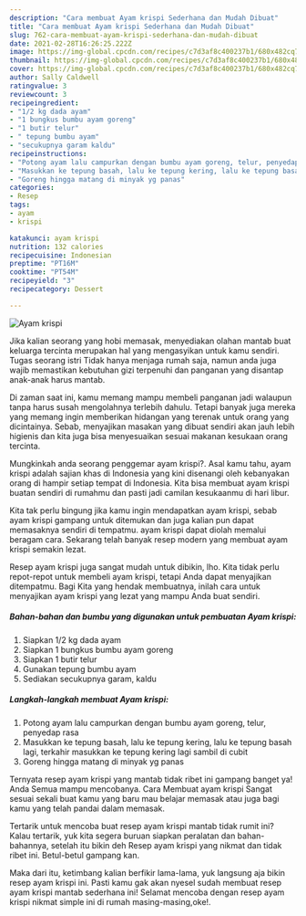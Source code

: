 ```yaml
---
description: "Cara membuat Ayam krispi Sederhana dan Mudah Dibuat"
title: "Cara membuat Ayam krispi Sederhana dan Mudah Dibuat"
slug: 762-cara-membuat-ayam-krispi-sederhana-dan-mudah-dibuat
date: 2021-02-28T16:26:25.222Z
image: https://img-global.cpcdn.com/recipes/c7d3af8c400237b1/680x482cq70/ayam-krispi-foto-resep-utama.jpg
thumbnail: https://img-global.cpcdn.com/recipes/c7d3af8c400237b1/680x482cq70/ayam-krispi-foto-resep-utama.jpg
cover: https://img-global.cpcdn.com/recipes/c7d3af8c400237b1/680x482cq70/ayam-krispi-foto-resep-utama.jpg
author: Sally Caldwell
ratingvalue: 3
reviewcount: 3
recipeingredient:
- "1/2 kg dada ayam"
- "1 bungkus bumbu ayam goreng"
- "1 butir telur"
- " tepung bumbu ayam"
- "secukupnya garam kaldu"
recipeinstructions:
- "Potong ayam lalu campurkan dengan bumbu ayam goreng, telur, penyedap rasa"
- "Masukkan ke tepung basah, lalu ke tepung kering, lalu ke tepung basah lagi, terkahir masukkan ke tepung kering lagi sambil di cubit"
- "Goreng hingga matang di minyak yg panas"
categories:
- Resep
tags:
- ayam
- krispi

katakunci: ayam krispi 
nutrition: 132 calories
recipecuisine: Indonesian
preptime: "PT16M"
cooktime: "PT54M"
recipeyield: "3"
recipecategory: Dessert

---
```



![Ayam krispi](https://img-global.cpcdn.com/recipes/c7d3af8c400237b1/680x482cq70/ayam-krispi-foto-resep-utama.jpg)

Jika kalian seorang yang hobi memasak, menyediakan olahan mantab buat keluarga tercinta merupakan hal yang mengasyikan untuk kamu sendiri. Tugas seorang istri Tidak hanya menjaga rumah saja, namun anda juga wajib memastikan kebutuhan gizi terpenuhi dan panganan yang disantap anak-anak harus mantab.

Di zaman  saat ini, kamu memang mampu membeli panganan jadi walaupun tanpa harus susah mengolahnya terlebih dahulu. Tetapi banyak juga mereka yang memang ingin memberikan hidangan yang terenak untuk orang yang dicintainya. Sebab, menyajikan masakan yang dibuat sendiri akan jauh lebih higienis dan kita juga bisa menyesuaikan sesuai makanan kesukaan orang tercinta. 



Mungkinkah anda seorang penggemar ayam krispi?. Asal kamu tahu, ayam krispi adalah sajian khas di Indonesia yang kini disenangi oleh kebanyakan orang di hampir setiap tempat di Indonesia. Kita bisa membuat ayam krispi buatan sendiri di rumahmu dan pasti jadi camilan kesukaanmu di hari libur.

Kita tak perlu bingung jika kamu ingin mendapatkan ayam krispi, sebab ayam krispi gampang untuk ditemukan dan juga kalian pun dapat memasaknya sendiri di tempatmu. ayam krispi dapat diolah memalui beragam cara. Sekarang telah banyak resep modern yang membuat ayam krispi semakin lezat.

Resep ayam krispi juga sangat mudah untuk dibikin, lho. Kita tidak perlu repot-repot untuk membeli ayam krispi, tetapi Anda dapat menyajikan ditempatmu. Bagi Kita yang hendak membuatnya, inilah cara untuk menyajikan ayam krispi yang lezat yang mampu Anda buat sendiri.

<!--inarticleads1-->

##### Bahan-bahan dan bumbu yang digunakan untuk pembuatan Ayam krispi:

1. Siapkan 1/2 kg dada ayam
1. Siapkan 1 bungkus bumbu ayam goreng
1. Siapkan 1 butir telur
1. Gunakan  tepung bumbu ayam
1. Sediakan secukupnya garam, kaldu




<!--inarticleads2-->

##### Langkah-langkah membuat Ayam krispi:

1. Potong ayam lalu campurkan dengan bumbu ayam goreng, telur, penyedap rasa
1. Masukkan ke tepung basah, lalu ke tepung kering, lalu ke tepung basah lagi, terkahir masukkan ke tepung kering lagi sambil di cubit
1. Goreng hingga matang di minyak yg panas




Ternyata resep ayam krispi yang mantab tidak ribet ini gampang banget ya! Anda Semua mampu mencobanya. Cara Membuat ayam krispi Sangat sesuai sekali buat kamu yang baru mau belajar memasak atau juga bagi kamu yang telah pandai dalam memasak.

Tertarik untuk mencoba buat resep ayam krispi mantab tidak rumit ini? Kalau tertarik, yuk kita segera buruan siapkan peralatan dan bahan-bahannya, setelah itu bikin deh Resep ayam krispi yang nikmat dan tidak ribet ini. Betul-betul gampang kan. 

Maka dari itu, ketimbang kalian berfikir lama-lama, yuk langsung aja bikin resep ayam krispi ini. Pasti kamu gak akan nyesel sudah membuat resep ayam krispi mantab sederhana ini! Selamat mencoba dengan resep ayam krispi nikmat simple ini di rumah masing-masing,oke!.

